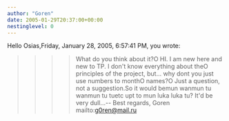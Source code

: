 ```yaml
---
author: "Goren"
date: 2005-01-29T20:37:00+00:00
nestinglevel: 0
---
```

Hello Osias,Friday, January 28, 2005, 6:57:41 PM, you wrote:

>>>> What do you think about it?O
> HI. I am new here and new to TP. I don't know everything about theO
> principles of the project, but... why dont you just use numbers to monthO
> names?O
> Just a question, not a suggestion.So it would bemun wanmun tu wanmun tu tuetc upt to mun luka luka tu? It'd be very dull...--
Best regards, Goren mailto:[g0ren@mail.ru](mailto://g0ren@mail.ru)